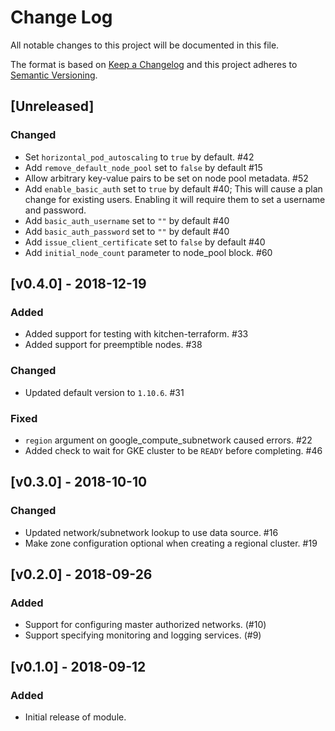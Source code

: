 # Change Log

All notable changes to this project will be documented in this file.

The format is based on [Keep a Changelog](http://keepachangelog.com/) and this
project adheres to [Semantic Versioning](http://semver.org/).

## [Unreleased]
### Changed
* Set `horizontal_pod_autoscaling` to `true` by default. #42
* Add `remove_default_node_pool` set to `false` by default #15
* Allow arbitrary key-value pairs to be set on node pool metadata. #52
* Add `enable_basic_auth` set to `true` by default #40; This will cause a plan change for existing users. Enabling it will require them to set a username and password.
* Add `basic_auth_username` set to `""` by default #40
* Add `basic_auth_password` set to `""` by default #40
* Add `issue_client_certificate` set to `false` by default #40
* Add `initial_node_count` parameter to node_pool block. #60 

## [v0.4.0] - 2018-12-19
### Added
* Added support for testing with kitchen-terraform. #33
* Added support for preemptible nodes. #38

### Changed
* Updated default version to `1.10.6`. #31

### Fixed
* `region` argument on google_compute_subnetwork caused errors. #22
* Added check to wait for GKE cluster to be `READY` before completing. #46

## [v0.3.0] - 2018-10-10
### Changed
* Updated network/subnetwork lookup to use data source. #16
* Make zone configuration optional when creating a regional cluster. #19

## [v0.2.0] - 2018-09-26

### Added

* Support for configuring master authorized networks. (#10)
* Support specifying monitoring and logging services. (#9)

## [v0.1.0] - 2018-09-12

### Added

* Initial release of module.
